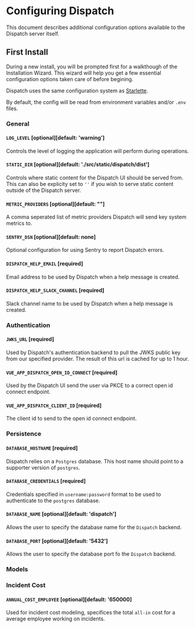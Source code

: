 # Configuring Dispatch

This document describes additional configuration options available to the Dispatch server itself.

## First Install

During a new install, you will be prompted first for a walkthough of the Installation Wizard. This wizard will help you get a few essential configuration options taken care of before begining.

Dispatch uses the same configuration system as [Starlette](https://www.starlette.io/config/).

By default, the config will be read from environment variables and/or `.env` files.

### General

#### `LOG_LEVEL` [optional][default: 'warning']

Controls the level of logging the application will perform during operations.

#### `STATIC_DIR` [optional][default: './src/static/dispatch/dist']

Controls where static content for the Dispatch UI should be served from. This can also be explicity set to `''` if you wish to serve static content outside of the Dispatch server.

#### `METRIC_PROVIDERS` [optional][default: ""]

A comma seperated list of metric providers Dispatch will send key system metrics to.

#### `SENTRY_DSN` [optional][default: none]

Optional configuration for using Sentry to report Dispatch errors.

#### `DISPATCH_HELP_EMAIL` [required]

Email address to be used by Dispatch when a help message is created.

#### `DISPATCH_HELP_SLACK_CHANNEL` [required]

Slack channel name to be used by Dispatch when a help message is created.

### Authentication

#### `JWKS_URL` [required]

Used by Dispatch's authentication backend to pull the JWKS public key from our specified provider. The result of this url is cached for up to 1 hour.

#### `VUE_APP_DISPATCH_OPEN_ID_CONNECT` [required]

Used by the Dispatch UI send the user via PKCE to a correct open id connect endpoint.

#### `VUE_APP_DISPATCH_CLIENT_ID` [required]

The client id to send to the open id connect endpoint.

### Persistence

#### `DATABASE_HOSTNAME` [required]

Dispatch relies on a `Postgres` database. This host name should point to a supporter version of `postgres`.

#### `DATABASE_CREDENTIALS` [required]

Credentials specified in `username:password` format to be used to authenticate to the `postgres` database.

#### `DATABASE_NAME` [optional][default: 'dispatch']

Allows the user to specify the database name for the `Dispatch` backend.

#### `DATABASE_PORT` [optional][default: '5432']

Allows the user to specify the database port fo the `Dispatch` backend.

### Models

### Incident Cost

#### `ANNUAL_COST_EMPLOYEE` [optional][default: '650000]

Used for incident cost modeling, specifices the total `all-in` cost for a average employee working on incidents.
